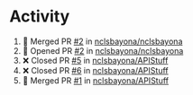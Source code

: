 # Activity
<!--START_SECTION:activity-->
1. 🎉 Merged PR [#2](https://github.com/nclsbayona/nclsbayona/pull/2) in [nclsbayona/nclsbayona](https://github.com/nclsbayona/nclsbayona)
2. 💪 Opened PR [#2](https://github.com/nclsbayona/nclsbayona/pull/2) in [nclsbayona/nclsbayona](https://github.com/nclsbayona/nclsbayona)
3. ❌ Closed PR [#5](https://github.com/nclsbayona/APIStuff/pull/5) in [nclsbayona/APIStuff](https://github.com/nclsbayona/APIStuff)
4. ❌ Closed PR [#6](https://github.com/nclsbayona/APIStuff/pull/6) in [nclsbayona/APIStuff](https://github.com/nclsbayona/APIStuff)
5. 🎉 Merged PR [#1](https://github.com/nclsbayona/APIStuff/pull/1) in [nclsbayona/APIStuff](https://github.com/nclsbayona/APIStuff)
<!--END_SECTION:activity-->
